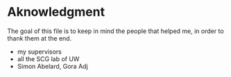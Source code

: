 # Aknowledgment

The goal of this file is to keep in mind the people that helped me, in order
to thank them at the end.

+ my supervisors
+ all the SCG lab of UW
+ Simon Abelard, Gora Adj

